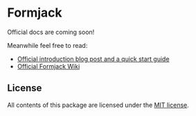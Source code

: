 # Formjack

Official docs are coming soon!

Meanwhile feel free to read:

* [Official introduction blog post and a quick start guide](http://slicejack.com/easy-form-creation-and-validation-with-formjack/)
* [Official Formjack Wiki](https://github.com/Slicejack/Formjack/wiki)

## License

All contents of this package are licensed under the [MIT license](https://github.com/Slicejack/Formjack/blob/master/LICENSE).
